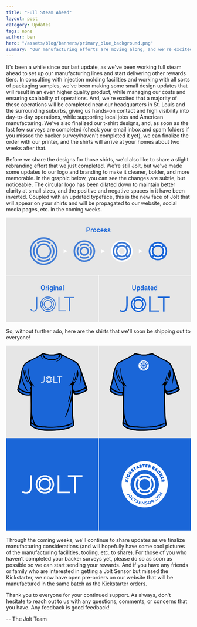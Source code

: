 ```yaml
---
title: "Full Steam Ahead"
layout: post
category: Updates
tags: none
author: ben
hero: "/assets/blog/banners/primary_blue_background.png"
summary: "Our manufacturing efforts are moving along, and we're excited to share final designs for backer t-shirts and our recent re-branding efforts."
---
```


It's been a while since our last update, as we've been working full steam ahead to set up our manufacturing lines and start delivering other rewards tiers. In consulting with injection molding facilities and working with all sorts of packaging samples, we've been making some small design updates that will result in an even higher quality product, while managing our costs and ensuring scalability of operations. And, we're excited that a majority of these operations will be completed near our headquarters in St. Louis and the surrounding suburbs, giving us hands-on contact and high visibility into day-to-day operations, while supporting local jobs and American manufacturing. We've also finalized our t-shirt designs, and, as soon as the last few surveys are completed (check your email inbox and spam folders if you missed the backer survey/haven't completed it yet), we can finalize the order with our printer, and the shirts will arrive at your homes about two weeks after that.

Before we share the designs for those shirts, we'd also like to share a slight rebranding effort that we just completed. We're still Jolt, but we've made some updates to our logo and branding to make it cleaner, bolder, and more memorable. In the graphic below, you can see the changes are subtle, but noticeable. The circular logo has been dilated down to maintain better clarity at small sizes, and the positive and negative spaces in it have been inverted. Coupled with an updated typeface, this is the new face of Jolt that will appear on your shirts and will be propagated to our website, social media pages, etc. in the coming weeks.

![](/assets/blog/images/rebranding_process.png)

So, without further ado, here are the shirts that we'll soon be shipping out to everyone!

![](/assets/blog/images/shirt_designs.png)

Through the coming weeks, we'll continue to share updates as we finalize manufacturing considerations (and will hopefully have some cool pictures of the manufacturing facilities, tooling, etc. to share). For those of you who haven't completed your backer surveys yet, please do so as soon as possible so we can start sending your rewards. And if you have any friends or family who are interested in getting a Jolt Sensor but missed the Kickstarter, we now have open pre-orders on our website that will be manufactured in the same batch as the Kickstarter orders.

Thank you to everyone for your continued support. As always, don't hesitate to reach out to us with any questions, comments, or concerns that you have. Any feedback is good feedback!

-- The Jolt Team